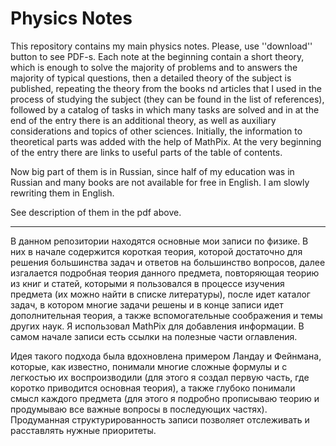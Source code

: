 ﻿# Physics Notes


This repository contains my main physics notes. Please, use ''download'' button to see PDF-s.
Each note at the beginning contain a short theory, which is enough to solve the majority of problems and to answers the majority of typical questions,
then a detailed theory of the subject is published, repeating the theory from the books nd articles that I used in the process of studying the subject (they can be found in the list of references),
followed by a catalog of tasks in which many tasks are solved and in at the end of the entry there is an additional theory, as well as auxiliary considerations and topics of other sciences.
Initially, the information to theoretical parts was added with the help of MathPix. 
At the very beginning of the entry there are links to useful parts of the table of contents.


Now big part of them is in Russian, since half of my education was in Russian and many books are not available for free in English.
I am slowly rewriting them in English.


See description of them in the pdf above.


------------------------------------------------------------------------------------------------------------




В данном репозитории находятся основные мои записи по физике.
В них в начале содержится короткая теория, которой достаточно для решения большинства задач и ответов на большинство вопросов,
далее изгалается подробная теория данного предмета, повторяющая теорию из книг и статей, которыми я пользовался в процессе изучения предмета (их можно найти в списке литературы),
после идет каталог задач, в котором многие задачи решены и в конце записи идет дополнительная теория, а также вспомогательные соображения и темы других наук.
Я использовал MathPix для добавления информации. 
В самом начале записи есть ссылки на полезные части оглавления.


Идея такого подхода была вдохновлена примером Ландау и Фейнмана, которые, как известно, понимали многие сложные формулы и с легкостью их воспроизводили (для этого я создал первую часть,
где коротко приводится основная теория), а также глубоко понимали смысл каждого предмета (для этого я подробно прописываю теорию и продумываю все важные вопросы в последующих частях).
Продуманная структурированность записи позволяет отслеживать и расставлять нужные приоритеты.


